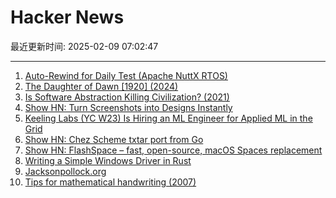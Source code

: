# Hacker News

最近更新时间: 2025-02-09 07:02:47

--- 
1. [Auto-Rewind for Daily Test (Apache NuttX RTOS)](https://lupyuen.org/articles/rewind.html) 
2. [The Daughter of Dawn [1920] (2024)](https://www.afi.com/news/the-daughter-of-dawn-1920-afi-catalog-spotlight/) 
3. [Is Software Abstraction Killing Civilization? (2021)](https://datagubbe.se/endofciv/) 
4. [Show HN: Turn Screenshots into Designs Instantly](https://getklippy.com) 
5. [Keeling Labs (YC W23) Is Hiring an ML Engineer for Applied ML in the Grid](https://www.keelinglabs.com/jobs) 
6. [Show HN: Chez Scheme txtar port from Go](https://git.sr.ht/~egtann/txtar/) 
7. [Show HN: FlashSpace – fast, open-source, macOS Spaces replacement](https://github.com/wojciech-kulik/FlashSpace) 
8. [Writing a Simple Windows Driver in Rust](https://scorpiosoftware.net/2025/02/08/writing-a-simple-driver-in-rust/) 
9. [Jacksonpollock.org](https://jacksonpollock.org/) 
10. [Tips for mathematical handwriting (2007)](https://johnkerl.org/doc/ortho/ortho.html) 
